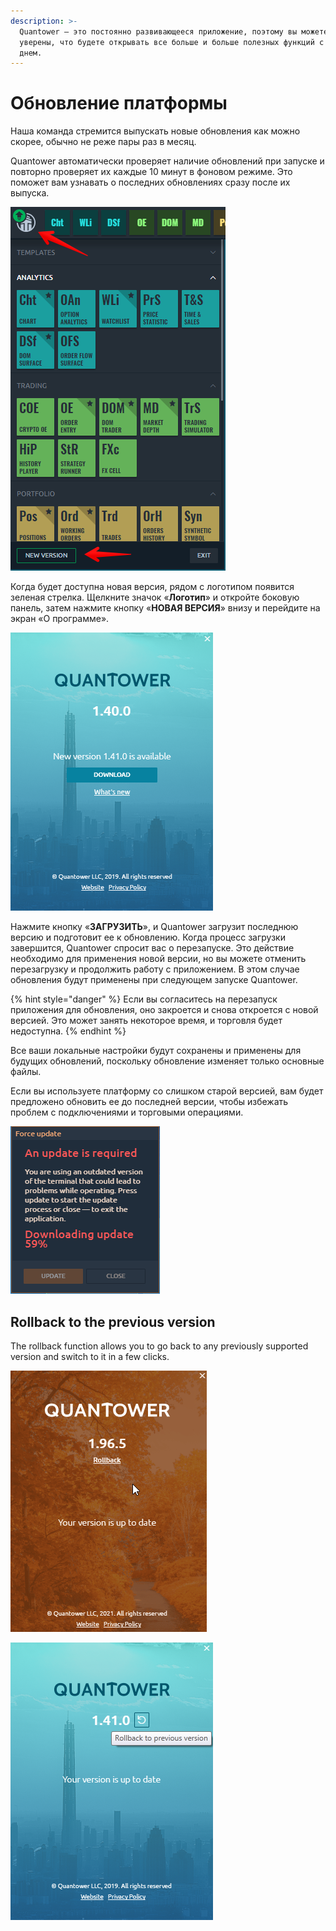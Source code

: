 ```yaml
---
description: >-
  Quantower — это постоянно развивающееся приложение, поэтому вы можете быть
  уверены, что будете открывать все больше и больше полезных функций с каждым
  днем.
---
```


# Обновление платформы

Наша команда стремится выпускать новые обновления как можно скорее, обычно не реже пары раз в месяц.

Quantower автоматически проверяет наличие обновлений при запуске и повторно проверяет их каждые 10 минут в фоновом режиме. Это поможет вам узнавать о последних обновлениях сразу после их выпуска.

![&#x417;&#x435;&#x43B;&#x435;&#x43D;&#x430;&#x44F; &#x441;&#x442;&#x440;&#x435;&#x43B;&#x43A;&#x430; &#x43D;&#x430; &#x43B;&#x43E;&#x433;&#x43E;&#x442;&#x438;&#x43F;&#x435; &#x43E;&#x437;&#x43D;&#x430;&#x447;&#x430;&#x435;&#x442;, &#x447;&#x442;&#x43E; &#x434;&#x43E;&#x441;&#x442;&#x443;&#x43F;&#x43D;&#x43E; &#x43D;&#x43E;&#x432;&#x43E;&#x435; &#x43E;&#x431;&#x43D;&#x43E;&#x432;&#x43B;&#x435;&#x43D;&#x438;&#x435;](../.gitbook/assets/screenshot_128.png)

Когда будет доступна новая версия, рядом с логотипом появится зеленая стрелка. Щелкните значок «**Логотип**» и откройте боковую панель, затем нажмите кнопку «**НОВАЯ ВЕРСИЯ**» внизу и перейдите на экран «О программе».

![&#x41D;&#x43E;&#x432;&#x430;&#x44F; &#x432;&#x435;&#x440;&#x441;&#x438;&#x44F; &#x434;&#x43E;&#x441;&#x442;&#x443;&#x43F;&#x43D;&#x430; &#x434;&#x43B;&#x44F; &#x441;&#x43A;&#x430;&#x447;&#x438;&#x432;&#x430;&#x43D;&#x438;&#x44F;](../.gitbook/assets/new-version-quantower.png)

Нажмите кнопку «**ЗАГРУЗИТЬ**», и Quantower загрузит последнюю версию и подготовит ее к обновлению. Когда процесс загрузки завершится, Quantower спросит вас о перезапуске. Это действие необходимо для применения новой версии, но вы можете отменить перезагрузку и продолжить работу с приложением. В этом случае обновления будут применены при следующем запуске Quantower.

{% hint style="danger" %}
Если вы согласитесь на перезапуск приложения для обновления, оно закроется и снова откроется с новой версией. Это может занять некоторое время, и торговля будет недоступна.
{% endhint %}

Все ваши локальные настройки будут сохранены и применены для будущих обновлений, поскольку обновление изменяет только основные файлы.

Если вы используете платформу со слишком старой версией, вам будет предложено обновить ее до последней версии, чтобы избежать проблем с подключениями и торговыми операциями.

![](../.gitbook/assets/image%20%2896%29.png)

## Rollback to the previous version

The rollback function allows you to go back to any previously supported version and switch to it in a few clicks.

![Rollback to previous Quantower version \(new version\)](../.gitbook/assets/rollback.gif)

![Rollback to previous Quantower version \(here is how the old version of this window looked like\)](../.gitbook/assets/rollbackto-previous-version.png)


